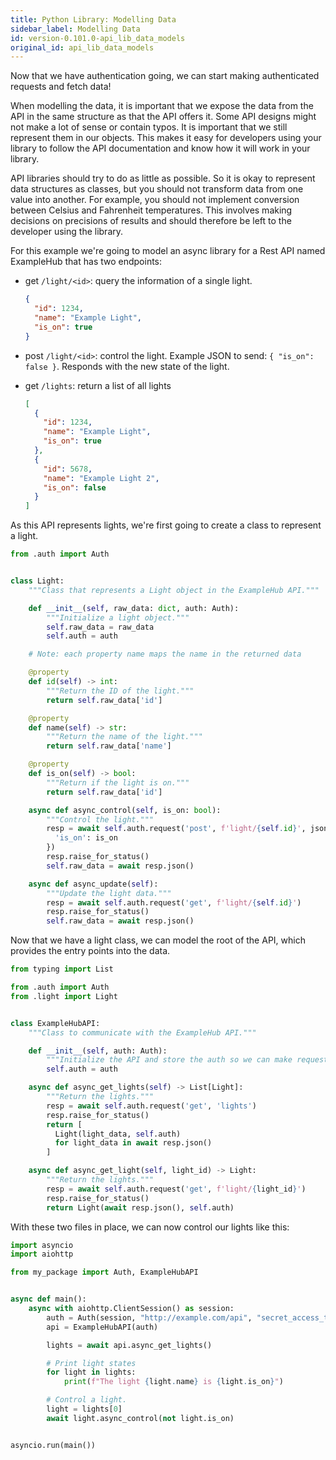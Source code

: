 ```yaml
---
title: Python Library: Modelling Data
sidebar_label: Modelling Data
id: version-0.101.0-api_lib_data_models
original_id: api_lib_data_models
---
```


Now that we have authentication going, we can start making authenticated requests and fetch data!

When modelling the data, it is important that we expose the data from the API in the same structure as that the API offers it. Some API designs might not make a lot of sense or contain typos. It is important that we still represent them in our objects. This makes it easy for developers using your library to follow the API documentation and know how it will work in your library.

API libraries should try to do as little as possible. So it is okay to represent data structures as classes, but you should not transform data from one value into another. For example, you should not implement conversion between Celsius and Fahrenheit temperatures. This involves making decisions on precisions of results and should therefore be left to the developer using the library.

For this example we're going to model an async library for a Rest API named ExampleHub that has two endpoints:

- get `/light/<id>`: query the information of a single light.

  ```json
  {
    "id": 1234,
    "name": "Example Light",
    "is_on": true
  }
  ```

- post `/light/<id>`: control the light. Example JSON to send: `{ "is_on": false }`. Responds with the new state of the light.

- get `/lights`: return a list of all lights
  ```json
  [
    {
      "id": 1234,
      "name": "Example Light",
      "is_on": true
    },
    {
      "id": 5678,
      "name": "Example Light 2",
      "is_on": false
    }
  ]
  ```

As this API represents lights, we're first going to create a class to represent a light.

```python
from .auth import Auth


class Light:
    """Class that represents a Light object in the ExampleHub API."""

    def __init__(self, raw_data: dict, auth: Auth):
        """Initialize a light object."""
        self.raw_data = raw_data
        self.auth = auth

    # Note: each property name maps the name in the returned data

    @property
    def id(self) -> int:
        """Return the ID of the light."""
        return self.raw_data['id']

    @property
    def name(self) -> str:
        """Return the name of the light."""
        return self.raw_data['name']

    @property
    def is_on(self) -> bool:
        """Return if the light is on."""
        return self.raw_data['id']

    async def async_control(self, is_on: bool):
        """Control the light."""
        resp = await self.auth.request('post', f'light/{self.id}', json={
          'is_on': is_on
        })
        resp.raise_for_status()
        self.raw_data = await resp.json()

    async def async_update(self):
        """Update the light data."""
        resp = await self.auth.request('get', f'light/{self.id}')
        resp.raise_for_status()
        self.raw_data = await resp.json()
```

Now that we have a light class, we can model the root of the API, which provides the entry points into the data.

```python
from typing import List

from .auth import Auth
from .light import Light


class ExampleHubAPI:
    """Class to communicate with the ExampleHub API."""

    def __init__(self, auth: Auth):
        """Initialize the API and store the auth so we can make requests."""
        self.auth = auth

    async def async_get_lights(self) -> List[Light]:
        """Return the lights."""
        resp = await self.auth.request('get', 'lights')
        resp.raise_for_status()
        return [
          Light(light_data, self.auth)
          for light_data in await resp.json()
        ]

    async def async_get_light(self, light_id) -> Light:
        """Return the lights."""
        resp = await self.auth.request('get', f'light/{light_id}')
        resp.raise_for_status()
        return Light(await resp.json(), self.auth)
```

With these two files in place, we can now control our lights like this:

```python
import asyncio
import aiohttp

from my_package import Auth, ExampleHubAPI


async def main():
    async with aiohttp.ClientSession() as session:
        auth = Auth(session, "http://example.com/api", "secret_access_token")
        api = ExampleHubAPI(auth)

        lights = await api.async_get_lights()

        # Print light states
        for light in lights:
            print(f"The light {light.name} is {light.is_on}")

        # Control a light.
        light = lights[0]
        await light.async_control(not light.is_on)


asyncio.run(main())
```
